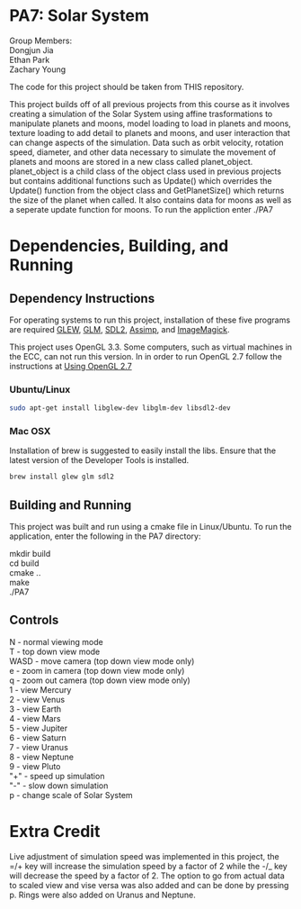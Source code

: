 # PA7: Solar System

Group Members:  
Dongjun Jia  
Ethan Park  
Zachary Young 

The code for this project should be taken from THIS repository. 

This project builds off of all previous projects from this course as it involves creating a simulation of the Solar System using affine trasformations to manipulate planets and moons, model loading to load in planets and moons, texture loading to add detail to planets and moons, and user interaction that can change aspects of the simulation. Data such as orbit velocity, rotation speed, diameter, and other data necessary to simulate the movement of planets and moons are stored in a new class called planet_object. planet_object is a child class of the object class used in previous projects but contains additional functions such as Update() which overrides the Update() function from the object class and GetPlanetSize() which returns the size of the planet when called. It also contains data for moons as well as a seperate update function for moons. To run the appliction enter ./PA7

# Dependencies, Building, and Running

## Dependency Instructions
For operating systems to run this project, installation of these five programs are required [GLEW](http://glew.sourceforge.net/), [GLM](http://glm.g-truc.net/0.9.7/index.html), [SDL2](https://wiki.libsdl.org/Tutorials), [Assimp](http://assimp.sourceforge.net/main_downloads.html), and [ImageMagick](https://sourceforge.net/projects/imagemagick/).

This project uses OpenGL 3.3. Some computers, such as virtual machines in the ECC, can not run this version. In in order to run OpenGL 2.7 follow the instructions at [Using OpenGL 2.7](https://github.com/HPC-Vis/computer-graphics/wiki/Using-OpenGL-2.7)

### Ubuntu/Linux
```bash
sudo apt-get install libglew-dev libglm-dev libsdl2-dev
```

### Mac OSX
Installation of brew is suggested to easily install the libs. Ensure that the latest version of the Developer Tools is installed.
```bash
brew install glew glm sdl2
```

## Building and Running
This project was built and run using a cmake file in Linux/Ubuntu. To run the application, enter the following in the PA7 directory:

mkdir build  
cd build  
cmake ..  
make  
./PA7 

## Controls
N	- normal viewing mode  
T	- top down view mode  
WASD	- move camera (top down view mode only)  
e	- zoom in camera (top down view mode only)  
q	- zoom out camera (top down view mode only)  
1	- view Mercury  
2	- view Venus  
3	- view Earth  
4	- view Mars  
5	- view Jupiter  
6	- view Saturn  
7	- view Uranus  
8	- view Neptune  
9	- view Pluto  
"+"	- speed up simulation  
"-"	- slow down simulation  
p	- change scale of Solar System  

# Extra Credit
Live adjustment of simulation speed was implemented in this project, the =/+ key will increase the simulation speed by a factor of 2 while the -/_ key will decrease the speed by a factor of 2. The option to go from actual data to scaled view and vise versa was also added and can be done by pressing p. Rings were also added on Uranus and Neptune.
